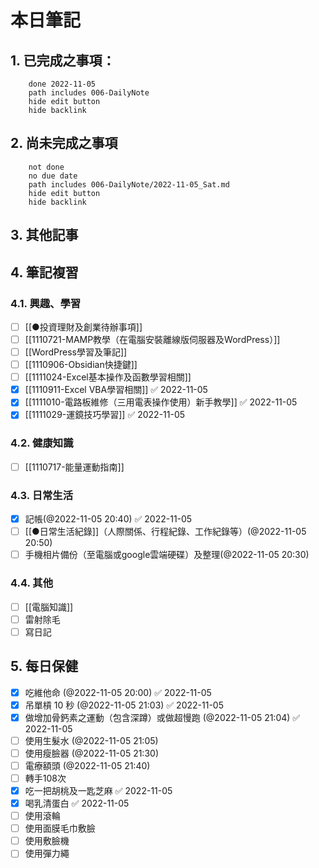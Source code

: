
# 本日筆記

## 1. 已完成之事項：
```tasks
	done 2022-11-05
	path includes 006-DailyNote
	hide edit button 
	hide backlink
```

## 2. 尚未完成之事項
```tasks
	not done
	no due date
	path includes 006-DailyNote/2022-11-05_Sat.md
	hide edit button 
	hide backlink
```

## 3. 其他記事

## 4. 筆記複習
### 4.1. 興趣、學習
- [ ] [[●投資理財及創業待辦事項]]
- [ ] [[1110721-MAMP教學（在電腦安裝離線版伺服器及WordPress）]]
- [ ] [[WordPress學習及筆記]]
- [ ] [[1110906-Obsidian快捷鍵]]
- [ ] [[1111024-Excel基本操作及函數學習相關]]
- [x] [[1110911-Excel VBA學習相關]] ✅ 2022-11-05
- [x] [[1111010-電路板維修（三用電表操作使用）新手教學]] ✅ 2022-11-05
- [x] [[1111029-運鏡技巧學習]] ✅ 2022-11-05

### 4.2. 健康知識
- [ ] [[1110717-能量運動指南]]

### 4.3. 日常生活
- [x] 記帳(@2022-11-05 20:40) ✅ 2022-11-05
- [ ] [[●日常生活紀錄]]（人際關係、行程紀錄、工作紀錄等）(@2022-11-05 20:50)
- [ ] 手機相片備份（至電腦或google雲端硬碟）及整理(@2022-11-05 20:30)

### 4.4. 其他

- [ ] [[電腦知識]]
- [ ] 雷射除毛
- [ ] 寫日記

## 5. 每日保健
- [x] 吃維他命 (@2022-11-05 20:00) ✅ 2022-11-05
- [x] 吊單槓 10 秒 (@2022-11-05 21:03) ✅ 2022-11-05
- [x] 做增加骨鈣素之運動（包含深蹲）或做超慢跑 (@2022-11-05 21:04) ✅ 2022-11-05
- [ ] 使用生髮水 (@2022-11-05 21:05)
- [ ] 使用瘦臉器 (@2022-11-05 21:30)
- [ ] 電療額頭 (@2022-11-05 21:40)
- [ ] 轉手108次
- [x] 吃一把胡桃及一匙芝麻 ✅ 2022-11-05
- [x] 喝乳清蛋白 ✅ 2022-11-05
- [ ] 使用滾輪
- [ ] 使用面膜毛巾敷臉
- [ ] 使用敷臉機
- [ ] 使用彈力繩
